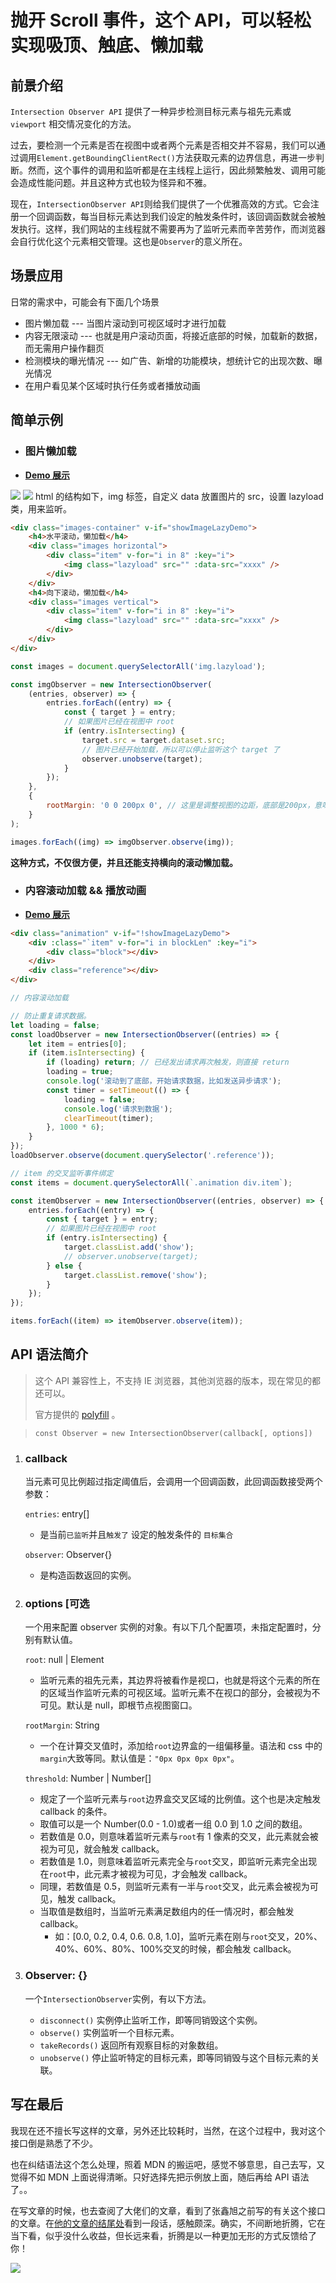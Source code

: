 # 抛开 Scroll 事件，这个 API，可以轻松实现吸顶、触底、懒加载

## 前景介绍

`Intersection Observer API` 提供了一种异步检测目标元素与祖先元素或 `viewport` 相交情况变化的方法。

过去，要检测一个元素是否在视图中或者两个元素是否相交并不容易，我们可以通过调用`Element.getBoundingClientRect()`方法获取元素的边界信息，再进一步判断。然而，这个事件的调用和监听都是在主线程上运行，因此频繁触发、调用可能会造成性能问题。并且这种方式也较为怪异和不雅。

现在，`IntersectionObserver API`则给我们提供了一个优雅高效的方式。它会注册一个回调函数，每当目标元素达到我们设定的触发条件时，该回调函数就会被触发执行。这样，我们网站的主线程就不需要再为了监听元素而辛苦劳作，而浏览器会自行优化这个元素相交管理。这也是`Observer`的意义所在。

## 场景应用

日常的需求中，可能会有下面几个场景

-   图片懒加载 --- 当图片滚动到可视区域时才进行加载
-   内容无限滚动 --- 也就是用户滚动页面，将接近底部的时候，加载新的数据，而无需用户操作翻页
-   检测模块的曝光情况 --- 如广告、新增的功能模块，想统计它的出现次数、曝光情况
-   在用户看见某个区域时执行任务或者播放动画

## 简单示例

-   ### 图片懒加载
-   **<a target="_blank" href="https://bran-nie.github.io/Note/js/API/IntersectionObserver/?demo=imglazyload">Demo 展示</a>**

![](https://raw.githubusercontent.com/bran-nie/bran-nie.github.io/images/images/blog/img_lazyload.png)
![](https://raw.githubusercontent.com/bran-nie/bran-nie.github.io/images/images/blog/img_lazyload_2.png)
html 的结构如下，img 标签，自定义 data 放置图片的 src，设置 lazyload 类，用来监听。

```html
<div class="images-container" v-if="showImageLazyDemo">
    <h4>水平滚动，懒加载</h4>
    <div class="images horizontal">
        <div class="item" v-for="i in 8" :key="i">
            <img class="lazyload" src="" :data-src="xxxx" />
        </div>
    </div>
    <h4>向下滚动，懒加载</h4>
    <div class="images vertical">
        <div class="item" v-for="i in 8" :key="i">
            <img class="lazyload" src="" :data-src="xxxx" />
        </div>
    </div>
</div>
```

```javascript
const images = document.querySelectorAll('img.lazyload');

const imgObserver = new IntersectionObserver(
    (entries, observer) => {
        entries.forEach((entry) => {
            const { target } = entry;
            // 如果图片已经在视图中 root
            if (entry.isIntersecting) {
                target.src = target.dataset.src;
                // 图片已经开始加载，所以可以停止监听这个 target 了
                observer.unobserve(target);
            }
        });
    },
    {
        rootMargin: '0 0 200px 0', // 这里是调整视图的边距，底部是200px，意味着将视图向下扩张了200px。
    }
);

images.forEach((img) => imgObserver.observe(img));
```

**这种方式，不仅很方便，并且还能支持横向的滚动懒加载。**

-   ### 内容滚动加载 && 播放动画

-   **<a target="_blank" href="https://bran-nie.github.io/Note/js/API/IntersectionObserver/?demo=animation">Demo 展示</a>**

```html
<div class="animation" v-if="!showImageLazyDemo">
    <div :class="`item" v-for="i in blockLen" :key="i">
        <div class="block"></div>
    </div>
    <div class="reference"></div>
</div>
```

```javascript
// 内容滚动加载

// 防止重复请求数据。
let loading = false;
const loadObserver = new IntersectionObserver((entries) => {
    let item = entries[0];
    if (item.isIntersecting) {
        if (loading) return; // 已经发出请求再次触发，则直接 return
        loading = true;
        console.log('滚动到了底部，开始请求数据，比如发送异步请求');
        const timer = setTimeout(() => {
            loading = false;
            console.log('请求到数据');
            clearTimeout(timer);
        }, 1000 * 6);
    }
});
loadObserver.observe(document.querySelector('.reference'));

// item 的交叉监听事件绑定
const items = document.querySelectorAll(`.animation div.item`);

const itemObserver = new IntersectionObserver((entries, observer) => {
    entries.forEach((entry) => {
        const { target } = entry;
        // 如果图片已经在视图中 root
        if (entry.isIntersecting) {
            target.classList.add('show');
            // observer.unobserve(target);
        } else {
            target.classList.remove('show');
        }
    });
});

items.forEach((item) => itemObserver.observe(item));
```

## API 语法简介

> 这个 API 兼容性上，不支持 IE 浏览器，其他浏览器的版本，现在常见的都还可以。
>
> 官方提供的 <a href='https://github.com/w3c/IntersectionObserver/blob/main/polyfill/intersection-observer.js' target='_blank'>polyfill</a> 。

> `const Observer = new IntersectionObserver(callback[, options])`

1.  ### callback

    当元素可见比例超过指定阈值后，会调用一个回调函数，此回调函数接受两个参数：

    `entries`: entry[]

    -   是当前`已监听`并且`触发了` 设定的触发条件的 `目标集合`

    `observer`: Observer{}

    -   是构造函数返回的实例。

2.  ### options [可选

    一个用来配置 observer 实例的对象。有以下几个配置项，未指定配置时，分别有默认值。

    `root`: null | Element

    -   监听元素的祖先元素，其边界将被看作是视口，也就是将这个元素的所在的区域当作监听元素的可视区域。监听元素不在视口的部分，会被视为不可见。默认是 null，即根节点视图窗口。

    `rootMargin`: String

    -   一个在计算交叉值时，添加给`root`边界盒的一组偏移量。语法和 css 中的`margin`大致等同。默认值是：`"0px 0px 0px 0px"`。

    `threshold`: Number | Number[]

    -   规定了一个监听元素与`root`边界盒交叉区域的比例值。这个也是决定触发 callback 的条件。
    -   取值可以是一个 Number(0.0 - 1.0)或者一组 0.0 到 1.0 之间的数组。
    -   若数值是 0.0，则意味着监听元素与`root`有 1 像素的交叉，此元素就会被视为可见，就会触发 callback。
    -   若数值是 1.0，则意味着监听元素完全与`root`交叉，即监听元素完全出现在`root`中，此元素才被视为可见，才会触发 callback。
    -   同理，若数值是 0.5，则监听元素有一半与`root`交叉，此元素会被视为可见，触发 callback。
    -   当取值是数组时，当监听元素满足数组内的任一情况时，都会触发 callback。
        -   如：[0.0, 0.2, 0.4, 0.6. 0.8, 1.0]，监听元素在刚与`root`交叉，20%、40%、60%、80%、100%交叉的时候，都会触发 callback。

3.  ### Observer: {}

    一个`IntersectionObserver`实例，有以下方法。

    -   `disconnect()` 实例停止监听工作，即等同销毁这个实例。
    -   `observe()` 实例监听一个目标元素。
    -   `takeRecords()` 返回所有观察目标的对象数组。
    -   `unobserve()` 停止监听特定的目标元素，即等同销毁与这个目标元素的关联。

## 写在最后

我现在还不擅长写这样的文章，另外还比较耗时，当然，在这个过程中，我对这个接口倒是熟悉了不少。

也在纠结语法这个怎么处理，照着 MDN 的搬运吧，感觉不够意思，自己去写，又觉得不如 MDN 上面说得清晰。只好选择先把示例放上面，随后再给 API 语法了。。

在写文章的时候，也去查阅了大佬们的文章，看到了张鑫旭之前写的有关这个接口的文章。在[他的文章的结尾处](https://www.zhangxinxu.com/wordpress/2020/12/js-intersectionobserver-nav/)看到一段话，感触颇深。确实，不间断地折腾，它在当下看，似乎没什么收益，但长远来看，折腾是以一种更加无形的方式反馈给了你！

![](https://raw.githubusercontent.com/bran-nie/bran-nie.github.io/images/images/blog/toos_worth.png)

